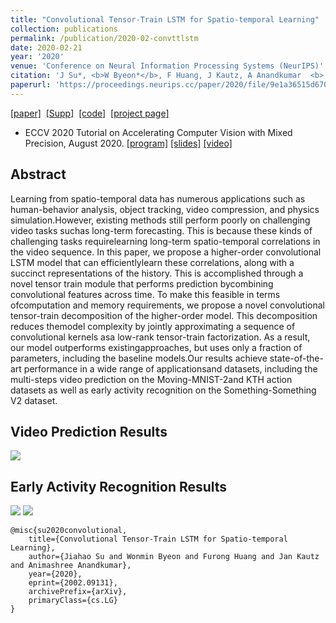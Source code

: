 ```yaml
---
title: "Convolutional Tensor-Train LSTM for Spatio-temporal Learning"
collection: publications
permalink: /publication/2020-02-convttlstm
date: 2020-02-21
year: '2020'
venue: 'Conference on Neural Information Processing Systems (NeurIPS)'
citation: 'J Su*, <b>W Byeon*</b>, F Huang, J Kautz, A Anandkumar  <b> (*) equal contributions </b> <b>|</b> <i>NeurIPS 2020</i> '
paperurl: 'https://proceedings.neurips.cc/paper/2020/file/9e1a36515d6704d7eb7a30d783400e5d-Paper.pdf'
---
```

[[paper]](https://proceedings.neurips.cc/paper/2020/file/9e1a36515d6704d7eb7a30d783400e5d-Paper.pdf) &nbsp;[[Supp]](https://proceedings.neurips.cc/paper/2020/file/9e1a36515d6704d7eb7a30d783400e5d-Supplemental.pdf) &nbsp;[[code]](https://github.com/NVlabs/conv-tt-lstm) &nbsp;[[project page]](https://sites.google.com/nvidia.com/conv-tt-lstm) 

* ECCV 2020 Tutorial on Accelerating Computer Vision with Mixed Precision, August 2020. [[program]](https://nvlabs.github.io/eccv2020-mixed-precision-tutorial/) [[slides]](https://nvlabs.github.io/eccv2020-mixed-precision-tutorial/files/wonmin_byeon-mixed-precision-training-for-convolutional-tensor-train-lstm.pdf) [[video]](https://www.youtube.com/watch?v=1XuD-ozHTLY&feature=youtu.be)

## Abstract
Learning from spatio-temporal data has numerous applications such as human-behavior analysis, object tracking, video compression, and physics simulation.However, existing methods still perform poorly on challenging video tasks suchas long-term forecasting. This is because these kinds of challenging tasks requirelearning long-term spatio-temporal correlations in the video sequence. In this paper, we propose a higher-order convolutional LSTM model that can efficientlylearn these correlations, along with a succinct representations of the history. This is accomplished through a novel tensor train module that performs prediction bycombining convolutional features across time. To make this feasible in terms ofcomputation and memory requirements, we propose a novel convolutional tensor-train decomposition of the higher-order model. This decomposition reduces themodel complexity by jointly approximating a sequence of convolutional kernels asa low-rank tensor-train factorization. As a result, our model outperforms existingapproaches, but uses only a fraction of parameters, including the baseline models.Our results achieve state-of-the-art performance in a wide range of applicationsand datasets, including the multi-steps video prediction on the Moving-MNIST-2and KTH action datasets as well as early activity recognition on the Something-Something V2 dataset.

## Video Prediction Results
![](http://wonmin-byeon.github.io/files/result-convttlstm20/mnist.gif)

## Early Activity Recognition Results
![](http://wonmin-byeon.github.io/files/result-convttlstm20/early_activity_recognition_video1.gif)
![](http://wonmin-byeon.github.io/files/result-convttlstm20/early_activity_recognition_video2.gif)
<!-- KTH
--
![](http://wonmin-byeon.github.io/files/result-convttlstm20/kth.gif) -->

```
@misc{su2020convolutional,
    title={Convolutional Tensor-Train LSTM for Spatio-temporal Learning},
    author={Jiahao Su and Wonmin Byeon and Furong Huang and Jan Kautz and Animashree Anandkumar},
    year={2020},
    eprint={2002.09131},
    archivePrefix={arXiv},
    primaryClass={cs.LG}
}
```

